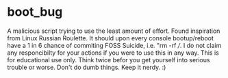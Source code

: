# boot_bug
A malicious script trying to use the least amount of effort. Found inspiration from Linux Russian Roulette.
It should upon every console bootup/reboot have a 1 in 6 chance of commiting FOSS Suicide, i.e. "rm -rf */*.
I do not claim any responcibilty for your actions if you were to use this in any way.
This is for educational use only.
Think twice befor you get yourself into serious trouble or worse.
Don't do dumb things.
Keep it nerdy. :)
